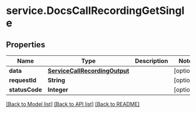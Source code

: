 # service.DocsCallRecordingGetSingle

## Properties
Name | Type | Description | Notes
------------ | ------------- | ------------- | -------------
**data** | [**ServiceCallRecordingOutput**](ServiceCallRecordingOutput.md) |  | [optional] 
**requestId** | **String** |  | [optional] 
**statusCode** | **Integer** |  | [optional] 

[[Back to Model list]](../README.md#documentation-for-models) [[Back to API list]](../README.md#documentation-for-api-endpoints) [[Back to README]](../README.md)


